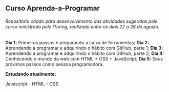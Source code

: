 ## Curso Aprenda-a-Programar

###### _Repositório criado para desenvolvimento das atividades sugeridas pelo curso ministrado pelo ITuring, realizado entre os dias 22 a 26 de agosto._

 **Dia 1:** Primeiros passos e preparando a caixa de ferramentas;
 **Dia 2:** Aprendendo a programar e adquirindo o hábito com GitHub, parte 1;
 **Dia 3:** Aprendendo a programar e adquirindo o hábito com GitHub, parte 2;
 **Dia 4:** Conhecendo o mundo da web com HTML + CSS + JavaScript;
 **Dia 5:** Seus próximos passos como pessoa programadora.

**Estudando atualmente:**

Javascript - HTML - CSS
